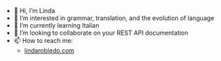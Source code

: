 - 👋 Hi, I’m Linda
- 👀 I’m interested in grammar, translation, and the evolution of language
- 🌱 I’m currently learning Italian
- 💞️ I’m looking to collaborate on your REST API documentation
- 📫 How to reach me:
  - [lindarobledo.com](http://www.lindarobledo.com)


<!---
lrobledo/lrobledo is a ✨ special ✨ repository because its `README.md` (this file) appears on your GitHub profile.
You can click the Preview link to take a look at your changes.
--->
